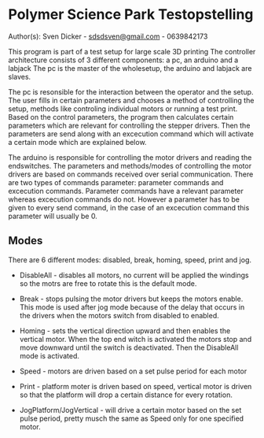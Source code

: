   

   # Polymer Science Park Testopstelling
   
  Author(s):
  Sven Dicker - sdsdsven@gmail.com - 0639842173
  
  This program is part of a test setup for large scale 3D printing
  The controller architecture consists of 3 different components: a pc, an arduino and a labjack
  The pc is the master of the wholesetup, the arduino and labjack are slaves.
  
  The pc is resonsible for the interaction between the operator and the setup. 
  The user fills in certain parameters and chooses a method of controlling the setup, 
  methods like controling individual motors or running a test print. 
  Based on the control parameters, the program then calculates certain parameters 
  which are relevant for controlling the stepper drivers. Then the parameters are send
  along with an excecution command which will activate a certain mode which are explained below.
     
  The arduino is responsible for controlling the motor drivers and reading the endswitches.
  The parameters and methods/modes of controlling the motor drivers are based on commands received
  over serial communication. There are two types of commands parameter: parameter commands and excecution commands.
  Parameter commands have a relevant parameter whereas excecution commands do not.
  However a parameter has to be given to every send command, 
  in the case of an excecution command this parameter will usually be 0.
 
## Modes
 There are 6 different modes: disabled, break, homing, speed, print and jog.
  
  - DisableAll - disables all motors, no current will be applied the windings so the motrs are free to rotate
  this is the default mode.
  
  - Break - stops pulsing the motor drivers but keeps the motors enable. This mode is used after jog mode because
  of the delay that occurs in the drivers when the motors switch from disabled to enabled.
  
  - Homing - sets the vertical direction upward and then enables the vertical motor. When the top end witch is activated
  the motors stop and move downward until the switch is deactivated. Then the DisableAll mode is activated.
  
  - Speed - motors are driven based on a set pulse period for each motor
  
  - Print - platform moter is driven based on speed, vertical motor is driven so that the platform will drop a certain
  distance for every rotation.
  
  - JogPlatform/JogVertical - will drive a certain motor based on the set pulse period, pretty musch the same as Speed only
 for one specified motor.


